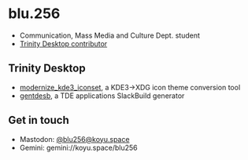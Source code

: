 # blu.256
* Communication, Mass Media and Culture Dept. student
* [Trinity Desktop contributor](https://mirror.git.trinitydesktop.org/gitea/blu.256)

## Trinity Desktop
* [modernize_kde3_iconset](https://github.com/blu256/modernize_kde3_iconset), a KDE3->XDG icon theme conversion tool
* [gentdesb](https://github.com/blu256/tde-slackbuild-gen), a TDE applications SlackBuild generator

## Get in touch
* Mastodon: [@blu256@koyu.space](https://koyu.space/@blu256)
* Gemini:   gemini://koyu.space/blu256
